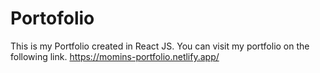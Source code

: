 # Portofolio
 This is my Portfolio created in React JS. You can visit my portfolio on the following link.
 https://momins-portfolio.netlify.app/
